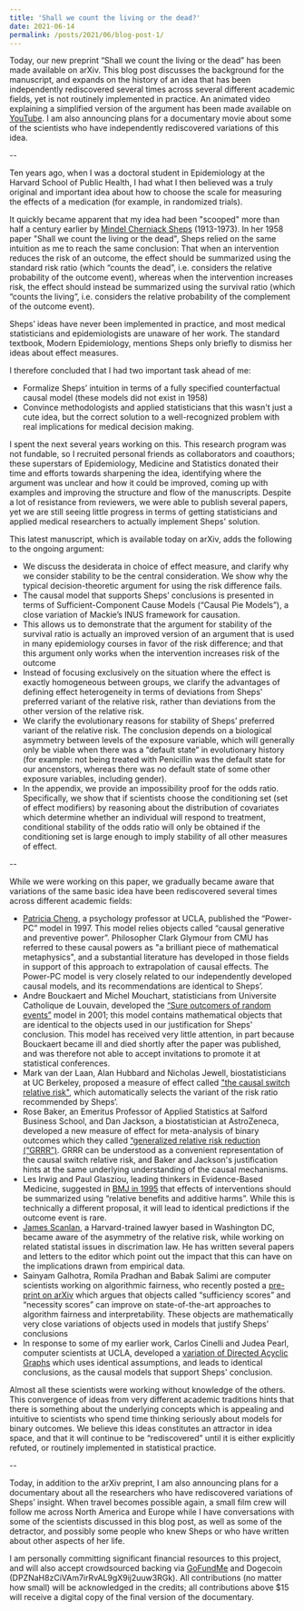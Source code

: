 ```yaml
---
title: 'Shall we count the living or the dead?'
date: 2021-06-14
permalink: /posts/2021/06/blog-post-1/
---
```


Today, our new preprint “Shall we count the living or the dead” has been made available on arXiv. This blog post discusses the background for the manuscript, and expands on the history of an idea that has been independently rediscovered several times across several different academic fields, yet is not routinely implemented in practice. An animated video explaining a simplified version of the argument has been made available on [YouTube](https://www.youtube.com/watch?v=gS1tSeXO_Kk). I am also announcing plans for a documentary movie about some of the scientists who have independently rediscovered variations of this idea.

--

Ten years ago, when I was a doctoral student in Epidemiology at the Harvard School of Public Health, I had what I then believed was a truly original and important idea about how to choose the scale for measuring the effects of a medication (for example, in randomized trials). 

It quickly became apparent that my idea had been "scooped" more than half a century earlier by [Mindel Cherniack Sheps](https://en.wikipedia.org/wiki/Mindel_C._Sheps) (1913-1973). In her 1958 paper "Shall we count the living or the dead", Sheps relied on the same intuition as me to reach the same conclusion: That when an intervention reduces the risk of an outcome, the effect should be summarized using the standard risk ratio (which “counts the dead”, i.e. considers the relative probability of the outcome event), whereas when the intervention increases risk, the effect should  instead be summarized using the survival ratio (which “counts the living”, i.e. considers the relative probability of the complement of the outcome event). 

Sheps’ ideas have never been implemented in practice, and most medical statisticians and epidemiologists are unaware of her work. The standard textbook, Modern Epidemiology, mentions Sheps only briefly to dismiss her ideas about effect measures.  

I therefore concluded that I had two important task ahead of me: 

* 	Formalize Sheps’ intuition in terms of a fully specified counterfactual causal model (these models did not exist in 1958)
* Convince methodologists and applied statisticians that this wasn't just a cute idea, but the correct solution to a well-recognized problem with real implications for medical decision making.

I spent the next several years working on this. This research program was not fundable, so I recruited personal friends as collaborators and coauthors; these superstars of Epidemiology, Medicine and Statistics donated their time and efforts towards sharpening the idea, identifying where the argument was unclear and how it could be improved, coming up with examples and improving the structure and flow of the manuscripts. Despite a lot of resistance from reviewers, we were able to publish several papers, yet we are still seeing little progress in terms of getting statisticians and applied medical researchers to actually implement Sheps' solution.

This latest manuscript, which is available today on arXiv, adds the following to the ongoing argument:

* We discuss the  desiderata in choice of effect measure, and clarify why we consider stability to be the central consideration. We show why the typical decision-theoretic argument for using the risk difference fails.  
* The causal model that supports Sheps’ conclusions is presented in terms of Sufficient-Component Cause Models (“Causal Pie Models”), a close variation of Mackie’s INUS framework for causation. 
* This allows us to demonstrate that the argument for stability of the survival ratio is actually an improved version of an argument that is used in many epidemiology courses in favor of the risk difference; and that this argument only works when the intervention increases risk of the outcome
* Instead of focusing exclusively on the situation where the effect is exactly homogeneous between groups, we clarify the advantages of defining effect heterogeneity in terms of deviations from Sheps' preferred variant of the relative risk, rather than deviations from the other version of the relative risk.
* We clarify the evolutionary reasons for stability of Sheps’ preferred variant of the relative risk. The conclusion depends on a biological asymmetry between levels of the exposure variable, which will generally only be viable when there was a “default state” in evolutionary history (for example: not being treated with Penicillin was the default state for our ancenstors, whereas there was no default state of some other exposure variables, including gender). 
* In the appendix, we provide an impossibility proof for the odds ratio. Specifically, we show that if scientists choose the conditioning set (set of effect modifiers) by reasoning about the distribution of covariates which determine whether an individual will respond to treatment, conditional stability of the odds ratio will only be obtained if the conditioning set is large enough to imply stability of all other measures of effect.

--

While we were working on this paper, we gradually became aware that variations of the same basic idea have been rediscovered several times across different academic fields:

* [Patricia Cheng](http://reasoninglab.psych.ucla.edu/PatriciaCheng.html), a psychology professor at UCLA, published the “Power-PC” model in 1997. This model relies objects called “causal generative and preventive power”.  Philosopher Clark Glymour from CMU has referred to these causal powers as "a brilliant piece of mathematical metaphysics", and a substantial literature has developed in those fields in support of this approach to extrapolation of causal effects. The Power-PC model is very closely related to our independently developed causal models, and its recommendations are identical to Sheps’.
* Andre Bouckaert and Michel Mouchart, statisticians from Universite Catholique de Louvain, developed the [“Sure outcomers of random events”](https://onlinelibrary.wiley.com/doi/abs/10.1002/sim.659) model in 2001; this model contains mathematical objects that are identical to the objects used in our justification for Sheps' conclusion. This model has received very little attention, in part because Bouckaert became ill and died shortly after the paper was published, and was therefore not able to accept invitations to promote it at statistical conferences.
* Mark van der Laan, Alan Hubbard and Nicholas Jewell, biostatisticians at UC Berkeley, proposed a measure of effect called ["the causal switch relative risk"](https://rss.onlinelibrary.wiley.com/doi/full/10.1111/j.1467-9868.2007.00598.x), which automatically selects the variant of the risk ratio recommended by Sheps’.
*	Rose Baker, an Emeritus Professor of Applied Statistics at Salford Business School, and Dan Jackson, a biostatistician at AstroZeneca, developed a new measure of effect for meta-analysis of binary outcomes which they called [“generalized relative risk reduction (“GRRR”)](https://arxiv.org/abs/1806.03471). GRRR can be understood as a convenient representation of the causal switch relative risk, and Baker and Jackson's justification hints at the same underlying understanding of the causal mechanisms.
* Les Irwig and Paul Glasziou, leading thinkers in Evidence-Based Medicine, suggested in [BMJ in 1995](https://pubmed.ncbi.nlm.nih.gov/7496291/) that effects of interventions should be summarized using “relative benefits and additive harms”. While this is technically a different proposal, it will lead to identical predictions if the outcome event is rare. 
* [James Scanlan](http://www.jpscanlan.com), a Harvard-trained  lawyer based in Washington DC, became aware of the asymmetry of the relative risk, while working on related statistal issues in discrimation law. He has written several papers and letters to the editor which point out the impact that this can have on the implications drawn from empirical data. 
* Sainyam Galhotra, Romila  Pradhan and Babak  Salimi are computer scientists working on algorithmic fairness, who recently posted a [pre-print on arXiv](https://arxiv.org/abs/2103.11972) which argues that objects called “sufficiency scores” and “necessity scores” can improve on state-of-the-art approaches to algorithm fairness and interpretability. These objects are mathematically very close variations of objects used in models that justify Sheps’ conclusions
*	In response to some of my earlier work, Carlos Cinelli and Judea Pearl, computer scientists at UCLA, developed a [variation of Directed Acyclic Graphs](https://link.springer.com/article/10.1007/s10654-020-00687-4) which uses identical assumptions, and leads to identical conclusions, as the causal models that support Sheps' conclusion. 

Almost all these scientists were working without knowledge of the others. This convergence of ideas from very different academic traditions hints that there is something about the underlying concepts which is appealing and intuitive to scientists who spend time thinking seriously about models for binary outcomes. We believe this ideas constitutes an attractor in idea space, and that it will continue to be “rediscovered” until it is either explicitly refuted, or routinely implemented in statistical practice. 

--

Today, in addition to the arXiv preprint, I am also announcing plans for a documentary about all the researchers who have rediscovered variations of Sheps’ insight. When travel becomes possible again, a small film crew will follow me across North America and Europe while I have conversations with some of the scientists discussed in this blog post, as well as some of the detractor, and possibly some people who knew Sheps or who have written about other aspects of her life. 

I am personally committing significant financial resources to this project, and will also accept crowdsourced backing via [GoFundMe](https://www.gofundme.com/f/shall-we-count-the-living-or-the-dead-documentary) and Dogecoin (DPZNaH8zCiVAm7irRvAL9gX9ij2uuw3RGk). All contributions (no matter how small) will be acknowledged in the credits; all contributions above $15 will receive a digital copy of the final version of the documentary. 
